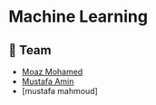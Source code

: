 # Machine Learning
## 👥 Team
- [Moaz Mohamed](https://github.com/moazmohamed20)
- [Mustafa Amin](https://github.com/MustafaAmin6060)
-  [mustafa mahmoud]  
